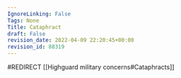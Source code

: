```yaml
---
IgnoreLinking: False
Tags: None
Title: Cataphract
draft: False
revision_date: 2022-04-09 22:20:45+00:00
revision_id: 88319
---
```


#REDIRECT [[Highguard military concerns#Cataphracts]]
